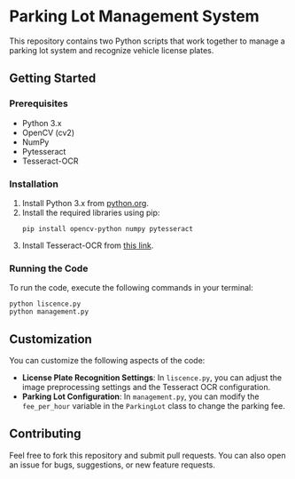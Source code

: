 
# Parking Lot Management System

This repository contains two Python scripts that work together to manage a parking lot system and recognize vehicle license plates.

## Getting Started

### Prerequisites
- Python 3.x
- OpenCV (cv2)
- NumPy
- Pytesseract
- Tesseract-OCR

### Installation
1. Install Python 3.x from [python.org](https://www.python.org/).
2. Install the required libraries using pip:
   ```
   pip install opencv-python numpy pytesseract
   ```
3. Install Tesseract-OCR from [this link](https://github.com/tesseract-ocr/tesseract).

### Running the Code
To run the code, execute the following commands in your terminal:
```
python liscence.py
python management.py
```

## Customization
You can customize the following aspects of the code:
- **License Plate Recognition Settings**: In `liscence.py`, you can adjust the image preprocessing settings and the Tesseract OCR configuration.
- **Parking Lot Configuration**: In `management.py`, you can modify the `fee_per_hour` variable in the `ParkingLot` class to change the parking fee.

## Contributing
Feel free to fork this repository and submit pull requests. You can also open an issue for bugs, suggestions, or new feature requests.
